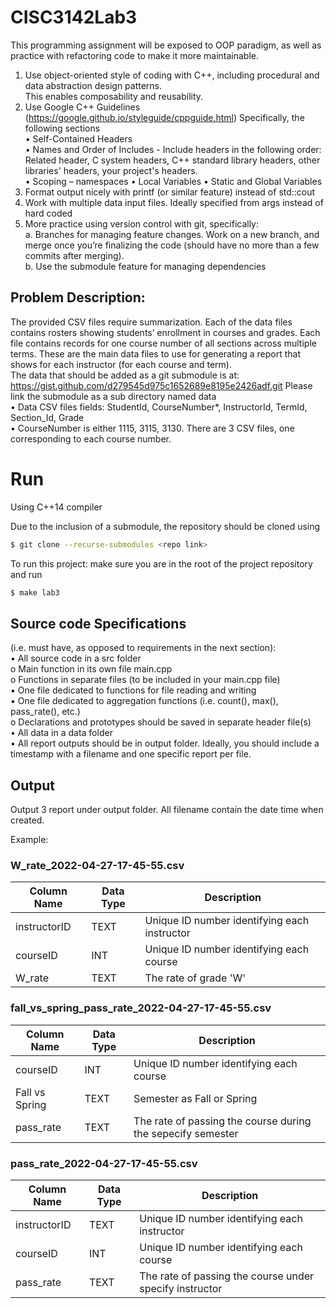 # CISC3142Lab3
This programming assignment will be exposed to OOP paradigm, as well as practice with refactoring code to make it more maintainable.

1. Use object-oriented style of coding with C++, including procedural and data abstraction design patterns.  
This enables composability and reusability.  
2. Use Google C++ Guidelines (https://google.github.io/styleguide/cppguide.html)
Specifically, the following sections  
• Self-Contained Headers  
• Names and Order of Includes - Include headers in the following order: Related header, C system
headers, C++ standard library headers, other libraries' headers, your project's headers.  
• Scoping – namespaces
• Local Variables
• Static and Global Variables
3. Format output nicely with printf (or similar feature) instead of std::cout  
4. Work with multiple data input files. Ideally specified from args instead of hard coded  
5. More practice using version control with git, specifically:  
a. Branches for managing feature changes. Work on a new branch, and merge once you’re finalizing
the code (should have no more than a few commits after merging).  
b. Use the submodule feature for managing dependencies  

## Problem Description:
The provided CSV files require summarization. Each of the data files contains rosters showing students’ enrollment in courses and grades. Each file contains records for one course number of all sections across multiple terms. These are the main data files to use for generating a report that shows for each instructor (for each course and term).  
The data that should be added as a git submodule is at:  
https://gist.github.com/d279545d975c1652689e8195e2426adf.git
Please link the submodule as a sub directory named data  
• Data CSV files fields: StudentId, CourseNumber*, InstructorId, TermId,
Section_Id, Grade  
• CourseNumber is either 1115, 3115, 3130. There are 3 CSV files, one corresponding to each course
number.

# Run
Using C++14 compiler

Due to the inclusion of a submodule, the repository should be cloned using 
```sh
$ git clone --recurse-submodules <repo link>
```
To run this project: make sure you are in the root of the project repository and run
```sh
$ make lab3
```
 
## Source code Specifications 
(i.e. must have, as opposed to requirements in the next section):  
• All source code in a src folder  
o Main function in its own file main.cpp  
o Functions in separate files (to be included in your main.cpp file)  
▪ One file dedicated to functions for file reading and writing  
▪ One file dedicated to aggregation functions (i.e. count(), max(), pass_rate(), etc.)  
o Declarations and prototypes should be saved in separate header file(s)  
• All data in a data folder  
• All report outputs should be in output folder. Ideally, you should include a timestamp with a
filename and one specific report per file.  

## Output 
Output 3 report under output folder. All filename contain the date time when created.

Example:
### W_rate_2022-04-27-17-45-55.csv<br/>
|Column Name|Data Type|Description|
|-----------|---------|-----------|
|instructorID|TEXT|Unique ID number identifying each instructor|
|courseID|INT|Unique ID number identifying each course|
|W_rate|TEXT|The rate of grade 'W'|

### fall_vs_spring_pass_rate_2022-04-27-17-45-55.csv<br/>
|Column Name|Data Type|Description|
|-----------|---------|-----------|
|courseID|INT|Unique ID number identifying each course|
|Fall vs Spring|TEXT|Semester as Fall or Spring|
|pass_rate|TEXT|The rate of passing the course during the sepecify semester|

### pass_rate_2022-04-27-17-45-55.csv<br/>
|Column Name|Data Type|Description|
|-----------|---------|-----------|
|instructorID|TEXT|Unique ID number identifying each instructor|
|courseID|INT|Unique ID number identifying each course|
|pass_rate|TEXT|The rate of passing the course under specify instructor|



